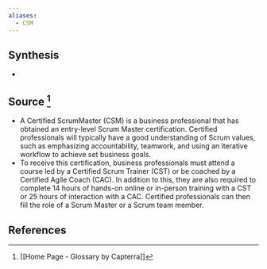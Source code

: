 ```yaml
---
aliases:
  - CSM
---
```

## Synthesis
- 
## Source [^1]
- A Certified ScrumMaster (CSM) is a business professional that has obtained an entry-level Scrum Master certification. Certified professionals will typically have a good understanding of Scrum values, such as emphasizing accountability, teamwork, and using an iterative workflow to achieve set business goals.
- To receive this certification, business professionals must attend a course led by a Certified Scrum Trainer (CST) or be coached by a Certified Agile Coach (CAC). In addition to this, they are also required to complete 14 hours of hands-on online or in-person training with a CST or 25 hours of interaction with a CAC. Certified professionals can then fill the role of a Scrum Master or a Scrum team member.
## References

[^1]: [[Home Page - Glossary by Capterra]]
